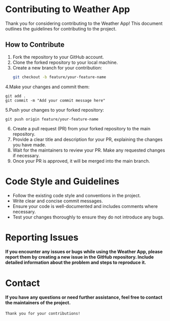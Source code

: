 # Contributing to Weather App

Thank you for considering contributing to the Weather App! This document outlines the guidelines for contributing to the project.

## How to Contribute

1. Fork the repository to your GitHub account.
2. Clone the forked repository to your local machine.
3. Create a new branch for your contribution:
   ```bash
   git checkout -b feature/your-feature-name
4.Make your changes and commit them:

    git add .
    git commit -m "Add your commit message here"

5.Push your changes to your forked repository:

    git push origin feature/your-feature-name
    
6. Create a pull request (PR) from your forked repository to the main repository.
7. Provide a clear title and description for your PR, explaining the changes you have made.
8. Wait for the maintainers to review your PR. Make any requested changes if necessary.
9. Once your PR is approved, it will be merged into the main branch.

# Code Style and Guidelines
- Follow the existing code style and conventions in the project.
- Write clear and concise commit messages.
- Ensure your code is well-documented and includes comments where necessary.
- Test your changes thoroughly to ensure they do not introduce any bugs.
# Reporting Issues
#### If you encounter any issues or bugs while using the Weather App, please report them by creating a new issue in the GitHub repository. Include detailed information about the problem and steps to reproduce it.

# Contact

#### If you have any questions or need further assistance, feel free to contact the maintainers of the project.

``Thank you for your contributions!``

